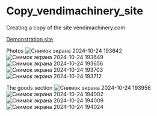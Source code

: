 # Copy_vendimachinery_site
Creating a copy of the site vendimachinery.com

[Demonstration site](тракторы.webm)

Photos
![Снимок экрана 2024-10-24 193642](https://github.com/user-attachments/assets/7c5aac64-c767-4070-941b-f1c427a2a590)
![Снимок экрана 2024-10-24 193649](https://github.com/user-attachments/assets/9fddf3cb-5be6-4d7f-ab10-a78ffaa1aef0)
![Снимок экрана 2024-10-24 193656](https://github.com/user-attachments/assets/a3713bea-e335-4f08-8dd6-d91e22759e0c)
![Снимок экрана 2024-10-24 193703](https://github.com/user-attachments/assets/c454cc59-418e-4d20-bcf2-1fc7bebaaa80)
![Снимок экрана 2024-10-24 193712](https://github.com/user-attachments/assets/8b0c70a5-794b-4fce-94a7-5d7cd69654a8)

The goods section
![Снимок экрана 2024-10-24 193956](https://github.com/user-attachments/assets/9d63d435-721f-4f90-837d-e42d98c674e6)
![Снимок экрана 2024-10-24 194002](https://github.com/user-attachments/assets/94520531-dc37-4c28-b892-b94e68f522c3)
![Снимок экрана 2024-10-24 194009](https://github.com/user-attachments/assets/c9baad15-f6fb-4a4b-87f7-00bb684b04b5)
![Снимок экрана 2024-10-24 194024](https://github.com/user-attachments/assets/fb47a1ab-0fff-40a7-9a4e-aae698c3b44b)
